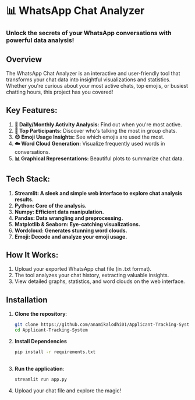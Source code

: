 # 📊 WhatsApp Chat Analyzer
### Unlock the secrets of your WhatsApp conversations with powerful data analysis!

## Overview
The WhatsApp Chat Analyzer is an interactive and user-friendly tool that transforms your chat data into insightful visualizations and statistics. Whether you're curious about your most active chats, top emojis, or busiest chatting hours, this project has you covered!

## Key Features:
1. **📅 Daily/Monthly Activity Analysis:** Find out when you're most active.
2. **👥 Top Participants:** Discover who's talking the most in group chats.
3. **😊 Emoji Usage Insights:** See which emojis are used the most.
4. **☁️ Word Cloud Generation:** Visualize frequently used words in conversations.
5. **📊 Graphical Representations:** Beautiful plots to summarize chat data.
   
## Tech Stack:
1. **Streamlit: A sleek and simple web interface to explore chat analysis results.**
2. **Python: Core of the analysis.**
3. **Numpy: Efficient data manipulation.**
4. **Pandas: Data wrangling and preprocessing.**
5. **Matplotlib & Seaborn: Eye-catching visualizations.**
6. **Wordcloud: Generates stunning word clouds.**
7. **Emoji: Decode and analyze your emoji usage.**
   
## How It Works:
1. Upload your exported WhatsApp chat file (in .txt format).
2. The tool analyzes your chat history, extracting valuable insights.
3. View detailed graphs, statistics, and word clouds on the web interface.
   
## Installation
1. **Clone the repository**:
    ```bash
    git clone https://github.com/anamikalodhi01/Applicant-Tracking-System.git
    cd Applicant-Tracking-System
    ```
2. **Install Dependencies**
   ```bash
   pip install -r requirements.txt
 
3. **Run the application**:
    ```bash
    streamlit run app.py
    ```
    
4. Upload your chat file and explore the magic! 
